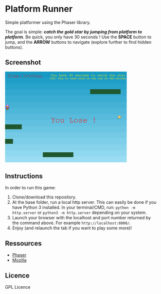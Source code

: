 # Platform Runner
Simple platformer using the Phaser library. 

The goal is simple: ___catch the gold star by jumping from platform to platform___. Be quick, you only have 30 seconds ! Use the __SPACE__ button to jump, and the __ARROW__ buttons to navigate (explore further to find hidden buttons).

## Screenshot

<!-- ![Img1](img/screenshot_1.png) -->
<!-- ![Img2](./img/screenshot_2.png =250x20) -->
<img src="./img/screenshot_2.png" alt="GameScreenCapture" width="400"/>



## Instructions
In order to run this game:
1. Clone/download this repository.
2. At the base folder, run a local http server. This can easily be done if you have Python 3 installed. In your terminal/CMD, run: 
`
python -m http.server
`
or 
`
python3 -m http.server
`
depending on your system.
3. Launch your browser with the localhost and port number returned by the command above. For example `http://localhost:8000/`.
4. Enjoy (and relaunch the tab if you want to play some more)!

## Ressources
- [Phaser](https://phaser.io/)
- [Mozilla](https://developer.mozilla.org/en-US/docs/Learn/Common_questions/set_up_a_local_testing_server)


## Licence
GPL Licence
